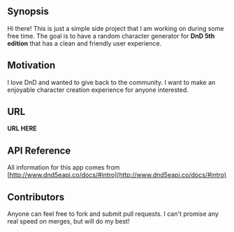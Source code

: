 ## Synopsis

Hi there! This is just a simple side project that I am working on during some free time. The goal is to have a random character generator for **DnD 5th edition** that has a clean and friendly user experience.

## Motivation

I love DnD and wanted to give back to the community. I want to make an enjoyable character creation experience for anyone interested. 

## URL

**URL HERE**

## API Reference

All information for this app comes from [http://www.dnd5eapi.co/docs/#intro](http://www.dnd5eapi.co/docs/#intro)

## Contributors

Anyone can feel free to fork and submit pull requests. I can't promise any real speed on merges, but will do my best!
